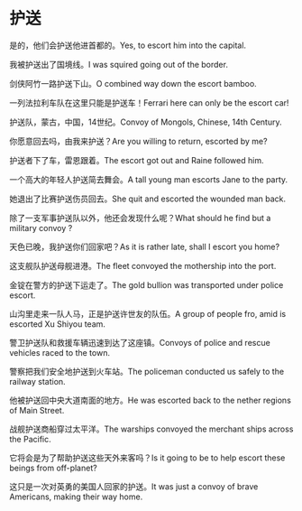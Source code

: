 # 护送

<p><span class="chinese">是的，他们会护送他进首都的。</span><span class="english">Yes, to escort him into the capital.</span></p>

<p><span class="chinese">我被护送出了国境线。</span><span class="english">I was squired going out of the border.</span></p>

<p><span class="chinese">剑侠阿竹一路护送下山。</span><span class="english">O combined way down the escort bamboo.</span></p>

<p><span class="chinese">一列法拉利车队在这里只能是护送车！</span><span class="english">Ferrari here can only be the escort car!</span></p>

<p><span class="chinese">护送队，蒙古，中国，14世纪。</span><span class="english">Convoy of Mongols, Chinese, 14th Century.</span></p>

<p><span class="chinese">你愿意回去吗，由我来护送？</span><span class="english">Are you willing to return, escorted by me?</span></p>

<p><span class="chinese">护送者下了车，雷恩跟着。</span><span class="english">The escort got out and Raine followed him.</span></p>

<p><span class="chinese">一个高大的年轻人护送简去舞会。</span><span class="english">A tall young man escorts Jane to the party.</span></p>

<p><span class="chinese">她退出了比赛护送伤员回去。</span><span class="english">She quit and escorted the wounded man back.</span></p>

<p><span class="chinese">除了一支军事护送队以外，他还会发现什么呢？</span><span class="english">What should he find but a military convoy ?</span></p>

<p><span class="chinese">天色已晚，我护送你们回家吧？</span><span class="english">As it is rather late, shall I escort you home?</span></p>

<p><span class="chinese">这支舰队护送母舰进港。</span><span class="english">The fleet convoyed the mothership into the port.</span></p>

<p><span class="chinese">金锭在警方的护送下运走了。</span><span class="english">The gold bullion was transported under police escort.</span></p>

<p><span class="chinese">山沟里走来一队人马，正是护送许世友的队伍。</span><span class="english">A group of people fro, amid is escorted Xu Shiyou team.</span></p>

<p><span class="chinese">警卫护送队和救援车辆迅速到达了这座镇。</span><span class="english">Convoys of police and rescue vehicles raced to the town.</span></p>

<p><span class="chinese">警察把我们安全地护送到火车站。</span><span class="english">The policeman conducted us safely to the railway station.</span></p>

<p><span class="chinese">他被护送回中央大道南面的地方。</span><span class="english">He was escorted back to the nether regions of Main Street.</span></p>

<p><span class="chinese">战舰护送商船穿过太平洋。</span><span class="english">The warships convoyed the merchant ships across the Pacific.</span></p>

<p><span class="chinese">它将会是为了帮助护送这些天外来客吗？</span><span class="english">Is it going to be to help escort these beings from off-planet?</span></p>

<p><span class="chinese">这只是一次对英勇的美国人回家的护送。</span><span class="english">It was just a convoy of brave Americans, making their way home.</span></p>

